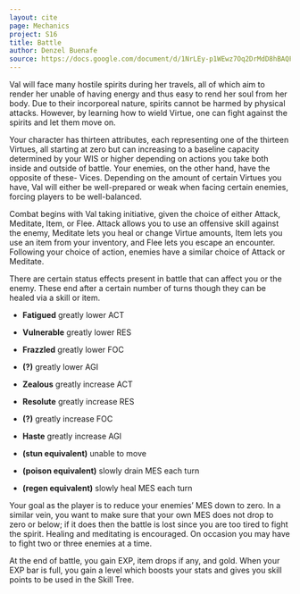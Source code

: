 ```yaml
---
layout: cite
page: Mechanics
project: S16
title: Battle
author: Denzel Buenafe
source: https://docs.google.com/document/d/1NrLEy-p1WEwz7Oq2DrMdD8hBAQFW9rioQyi4rslvMqE/edit?usp=sharing
---
```

Val will face many hostile spirits during her travels, all of which aim to render her unable of having energy and thus easy to rend her soul from her body. Due to their incorporeal nature, spirits cannot be harmed by physical attacks. However, by learning how to wield Virtue, one can fight against the spirits and let them move on.

Your character has thirteen attributes, each representing one of the thirteen Virtues, all starting at zero but can increasing to a baseline capacity determined by your WIS or higher depending on actions you take both inside and outside of battle. Your enemies, on the other hand, have the opposite of these- Vices. Depending on the amount of certain Virtues you have, Val will either be well-prepared or weak when facing certain enemies, forcing players to be well-balanced.

Combat begins with Val taking initiative, given the choice of either Attack, Meditate, Item, or Flee. Attack allows you to use an offensive skill against the enemy, Meditate lets you heal or change Virtue amounts, Item lets you use an item from your inventory, and Flee lets you escape an encounter. Following your choice of action, enemies have a similar choice of Attack or Meditate.

There are certain status effects present in battle that can affect you or the enemy. These end after a certain number of turns though they can be healed via a skill or item.

- **Fatigued** greatly lower ACT

- **Vulnerable** greatly lower RES

- **Frazzled** greatly lower FOC

- **(?)** greatly lower AGI

- **Zealous** greatly increase ACT

- **Resolute** greatly increase RES

- **(?)** greatly increase FOC

- **Haste** greatly increase AGI

- **(stun equivalent)** unable to move

- **(poison equivalent)** slowly drain MES each turn

- **(regen equivalent)** slowly heal MES each turn

Your goal as the player is to reduce your enemies’ MES down to zero. In a similar vein, you want to make sure that your own MES does not drop to zero or below; if it does then the battle is lost since you are too tired to fight the spirit. Healing and meditating is encouraged. On occasion you may have to fight two or three enemies at a time.

At the end of battle, you gain EXP, item drops if any, and gold. When your EXP bar is full, you gain a level which boosts your stats and gives you skill points to be used in the Skill Tree.
